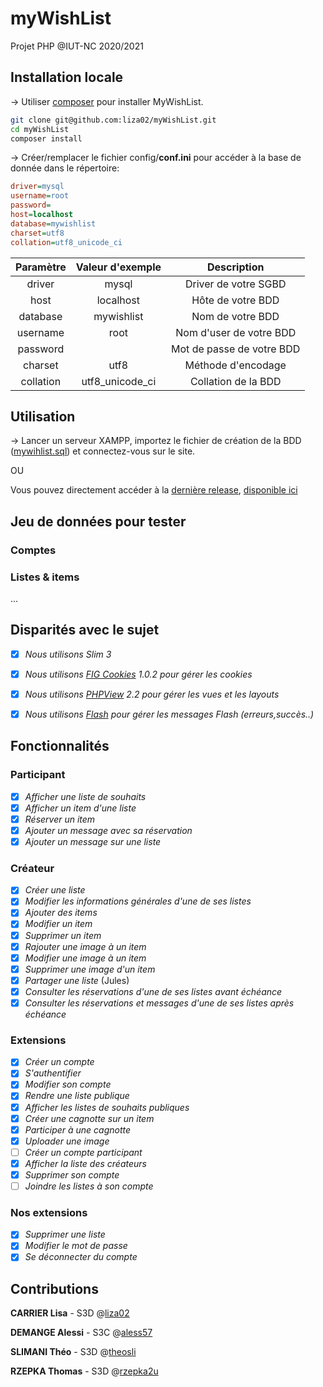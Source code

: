# myWishList

Projet PHP @IUT-NC 2020/2021

## Installation locale

-> Utiliser [composer](https://getcomposer.org/) pour installer MyWishList.

```bash
git clone git@github.com:liza02/myWishList.git
cd myWishList
composer install
```

-> Créer/remplacer le fichier config/**conf.ini** pour accéder à la base de donnée dans le répertoire:

```ini
driver=mysql
username=root
password=
host=localhost
database=mywishlist
charset=utf8
collation=utf8_unicode_ci
```

| Paramètre     | Valeur d'exemple | Description               |
| :------------:|:----------------:|:-------------------------:|
| driver        | mysql            | Driver de votre SGBD      |
| host          | localhost        | Hôte de votre BDD         |
| database      | mywishlist       | Nom de votre BDD          |
| username      | root             | Nom d'user de votre BDD   |
| password      |                  | Mot de passe de votre BDD |
| charset       | utf8             | Méthode d'encodage        |
| collation     | utf8_unicode_ci  | Collation de la BDD       |

## Utilisation

-> Lancer un serveur XAMPP, importez le fichier de création de la BDD ([mywihlist.sql](https://github.com/liza02/myWishList/blob/main/mywishlist.sql)) et connectez-vous sur le site.

OU

Vous pouvez directement accéder à la [dernière release](https://github.com/Wilders/MyWishList/releases/latest), [disponible ici](https://webetu.iutnc.univ-lorraine.fr/www/sayer6u/wishlist/)

## Jeu de données pour tester

### Comptes

### Listes & items


...

## Disparités avec le sujet

- [x] *Nous utilisons Slim 3*
- [x] *Nous utilisons [FIG Cookies](https://github.com/dflydev/dflydev-fig-cookies) 1.0.2 pour gérer les cookies*
- [x] *Nous utilisons [PHPView](https://github.com/slimphp/PHP-View) 2.2 pour gérer les vues et les layouts*
- [x] *Nous utilisons [Flash](https://github.com/slimphp/Slim-Flash) pour gérer les messages Flash (erreurs,succès..)*


## Fonctionnalités

### Participant

- [x] *Afficher une liste de souhaits*
- [x] *Afficher un item d'une liste*
- [x] *Réserver un item*
- [x] *Ajouter un message avec sa réservation*
- [x] *Ajouter un message sur une liste*

### Créateur
- [x] *Créer une liste* 
- [x] *Modifier les informations générales d'une de ses listes* 
- [x] *Ajouter des items*
- [x] *Modifier un item*
- [x] *Supprimer un item* 
- [x] *Rajouter une image à un item* 
- [x] *Modifier une image à un item* 
- [x] *Supprimer une image d'un item* 
- [x] *Partager une liste* (Jules)
- [x] *Consulter les réservations d'une de ses listes avant échéance* 
- [x] *Consulter les réservations et messages d'une de ses listes après échéance* 

### Extensions
- [x] *Créer un compte* 
- [x] *S'authentifier* 
- [x] *Modifier son compte* 
- [x] *Rendre une liste publique* 
- [x] *Afficher les listes de souhaits publiques* 
- [x] *Créer une cagnotte sur un item*
- [x] *Participer à une cagnotte*
- [x] *Uploader une image*
- [ ] *Créer un compte participant*
- [x] *Afficher la liste des créateurs*
- [x] *Supprimer son compte*
- [ ] *Joindre les listes à son compte*

### Nos extensions
- [x] *Supprimer une liste*
- [x] *Modifier le mot de passe*
- [x] *Se déconnecter du compte*

## Contributions
**CARRIER Lisa** - S3D @[liza02](https://github.com/liza02/myWishList/commits?author=liza02)

**DEMANGE Alessi** - S3C @[aless57](https://github.com/liza02/myWishList/commits?author=aless57)

**SLIMANI Théo** - S3D @[theosli](https://github.com/liza02/myWishList/commits?author=theosli)


**RZEPKA Thomas** - S3D @[rzepka2u](https://github.com/liza02/myWishList/commits?author=rzepka2u)